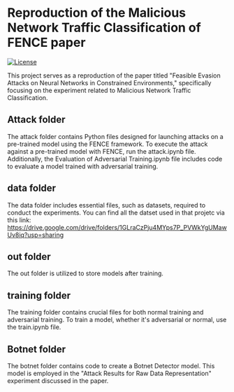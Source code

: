 # Reproduction of the Malicious Network Traffic Classification of FENCE paper

[![License](https://img.shields.io/badge/license-MIT-blue.svg)](LICENSE)


This project serves as a reproduction of the paper titled "Feasible Evasion Attacks on Neural Networks in Constrained Environments," specifically focusing on the experiment related to Malicious Network Traffic Classification.


## Attack folder
The attack folder contains Python files designed for launching attacks on a pre-trained model using the FENCE framework. To execute the attack against a pre-trained model with FENCE, run the attack.ipynb file. Additionally, the Evaluation of Adversarial Training.ipynb file includes code to evaluate a model trained with adversarial training.


## data folder
The data folder includes essential files, such as datasets, required to conduct the experiments.
You can find all the datset used in that projetc via this link:
https://drive.google.com/drive/folders/1GLraCzPju4MYps7P_PVWkYgUMawUv8iq?usp=sharing

## out folder
The out folder is utilized to store models after training.

## training folder
The training folder contains crucial files for both normal training and adversarial training. To train a model, whether it's adversarial or normal, use the train.ipynb file.


## Botnet folder
The botnet folder contains code to create a Botnet Detector model. This model is employed in the "Attack Results for Raw Data Representation" experiment discussed in the paper.


